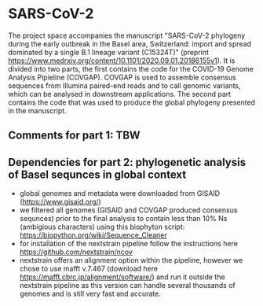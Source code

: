 # SARS-CoV-2

The project space accompanies the manuscript "SARS-CoV-2 phylogeny during the early outbreak in the Basel area, Switzerland: import and spread dominated by a single B.1 lineage variant (C15324T)" (preprint https://www.medrxiv.org/content/10.1101/2020.09.01.20186155v1). It is divided into two parts, the first contains the code for the COVID-19 Genome Analysis Pipieline (COVGAP). COVGAP is used to assemble consensus sequences from Illumina paired-end reads and to call genomic variants, which can be analysed in downstream applications. The second part contains the code that was used to produce the global phylogeny presented in the manuscript. 

## Comments for part 1: TBW


## Dependencies for part 2: phylogenetic analysis of Basel sequnces in global context
  - global genomes and metadata were downloaded from GISAID (https://www.gisaid.org/)
  - we filtered all genomes (GISAID and COVGAP produced consensus sequnces) prior to the final analysis to contain less than 10% Ns (ambigious characters) using this biophyton script: https://biopython.org/wiki/Sequence_Cleaner
  - for installation of the nextstrain pipeline follow the instructions here https://github.com/nextstrain/ncov
  - nextstrain offers an alignment option within the pipeline, however we chose to use mafft v.7.467 (download here https://mafft.cbrc.jp/alignment/software/) and run it outside the nextstrain pipeline as this version can handle several thousands of genomes and is still very fast and accurate.
